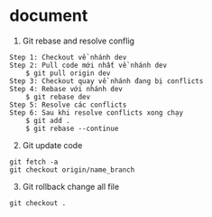 # document
1. Git rebase and resolve conflig
```
Step 1: Checkout về nhánh dev 
Step 2: Pull code mới nhất về nhánh dev
    $ git pull origin dev
Step 3: Checkout quay về nhánh đang bị conflicts
Step 4: Rebase với nhánh dev
    $ git rebase dev
Step 5: Resolve các conflicts
Step 6: Sau khi resolve conflicts xong chạy
    $ git add .
    $ git rebase --continue

```
2. Git update code 
```
git fetch -a 
git checkout origin/name_branch
```

3. Git rollback change all file
```
git checkout .
```
